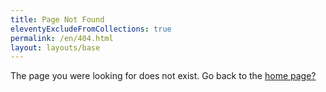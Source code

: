 ```yaml
---
title: Page Not Found
eleventyExcludeFromCollections: true
permalink: /en/404.html
layout: layouts/base
---
```

The page you were looking for does not exist. Go back to the [home page?](/en/)
